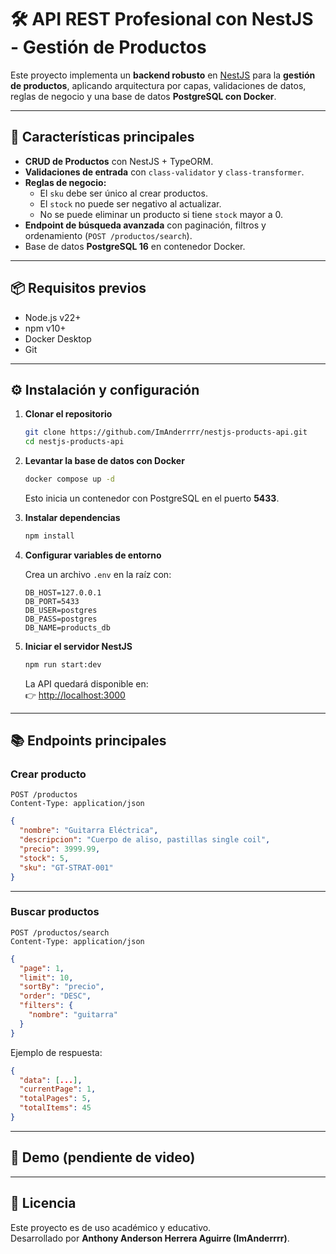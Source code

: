 # 🛠️ API REST Profesional con NestJS - Gestión de Productos

Este proyecto implementa un **backend robusto** en [NestJS](https://nestjs.com/) para la **gestión de productos**, aplicando arquitectura por capas, validaciones de datos, reglas de negocio y una base de datos **PostgreSQL con Docker**.

---

## 🚀 Características principales

- **CRUD de Productos** con NestJS + TypeORM.
- **Validaciones de entrada** con `class-validator` y `class-transformer`.
- **Reglas de negocio:**
  - El `sku` debe ser único al crear productos.
  - El `stock` no puede ser negativo al actualizar.
  - No se puede eliminar un producto si tiene `stock` mayor a 0.
- **Endpoint de búsqueda avanzada** con paginación, filtros y ordenamiento (`POST /productos/search`).
- Base de datos **PostgreSQL 16** en contenedor Docker.

---

## 📦 Requisitos previos

- Node.js v22+
- npm v10+
- Docker Desktop
- Git

---

## ⚙️ Instalación y configuración

1. **Clonar el repositorio**
   ```bash
   git clone https://github.com/ImAnderrrr/nestjs-products-api.git
   cd nestjs-products-api
   ```

2. **Levantar la base de datos con Docker**
   ```bash
   docker compose up -d
   ```

   Esto inicia un contenedor con PostgreSQL en el puerto **5433**.

3. **Instalar dependencias**
   ```bash
   npm install
   ```

4. **Configurar variables de entorno**

   Crea un archivo `.env` en la raíz con:

   ```env
   DB_HOST=127.0.0.1
   DB_PORT=5433
   DB_USER=postgres
   DB_PASS=postgres
   DB_NAME=products_db
   ```

5. **Iniciar el servidor NestJS**
   ```bash
   npm run start:dev
   ```

   La API quedará disponible en:  
   👉 [http://localhost:3000](http://localhost:3000)

---

## 📚 Endpoints principales

### Crear producto
```http
POST /productos
Content-Type: application/json
```

```json
{
  "nombre": "Guitarra Eléctrica",
  "descripcion": "Cuerpo de aliso, pastillas single coil",
  "precio": 3999.99,
  "stock": 5,
  "sku": "GT-STRAT-001"
}
```

---

### Buscar productos
```http
POST /productos/search
Content-Type: application/json
```

```json
{
  "page": 1,
  "limit": 10,
  "sortBy": "precio",
  "order": "DESC",
  "filters": {
    "nombre": "guitarra"
  }
}
```

Ejemplo de respuesta:

```json
{
  "data": [...],
  "currentPage": 1,
  "totalPages": 5,
  "totalItems": 45
}
```

---

## 🎥 Demo (pendiente de video)

---

## 📜 Licencia
Este proyecto es de uso académico y educativo.  
Desarrollado por **Anthony Anderson Herrera Aguirre (ImAnderrrr)**.
